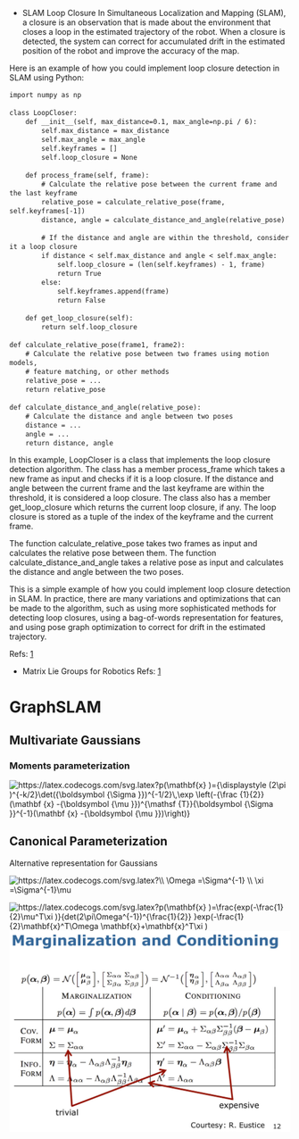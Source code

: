 
- SLAM Loop Closure
In Simultaneous Localization and Mapping (SLAM), a closure is an observation that is made about the environment that closes a loop in the estimated trajectory of the robot. When a closure is detected, the system can correct for accumulated drift in the estimated position of the robot and improve the accuracy of the map.

Here is an example of how you could implement loop closure detection in SLAM using Python:

```
import numpy as np

class LoopCloser:
    def __init__(self, max_distance=0.1, max_angle=np.pi / 6):
        self.max_distance = max_distance
        self.max_angle = max_angle
        self.keyframes = []
        self.loop_closure = None

    def process_frame(self, frame):
        # Calculate the relative pose between the current frame and the last keyframe
        relative_pose = calculate_relative_pose(frame, self.keyframes[-1])
        distance, angle = calculate_distance_and_angle(relative_pose)

        # If the distance and angle are within the threshold, consider it a loop closure
        if distance < self.max_distance and angle < self.max_angle:
            self.loop_closure = (len(self.keyframes) - 1, frame)
            return True
        else:
            self.keyframes.append(frame)
            return False

    def get_loop_closure(self):
        return self.loop_closure

def calculate_relative_pose(frame1, frame2):
    # Calculate the relative pose between two frames using motion models,
    # feature matching, or other methods
    relative_pose = ...
    return relative_pose

def calculate_distance_and_angle(relative_pose):
    # Calculate the distance and angle between two poses
    distance = ...
    angle = ...
    return distance, angle
```
In this example, LoopCloser is a class that implements the loop closure detection algorithm. The class has a member process_frame which takes a new frame as input and checks if it is a loop closure. If the distance and angle between the current frame and the last keyframe are within the threshold, it is considered a loop closure. The class also has a member get_loop_closure which returns the current loop closure, if any. The loop closure is stored as a tuple of the index of the keyframe and the current frame.

The function calculate_relative_pose takes two frames as input and calculates the relative pose between them. The function calculate_distance_and_angle takes a relative pose as input and calculates the distance and angle between the two poses.

This is a simple example of how you could implement loop closure detection in SLAM. In practice, there are many variations and optimizations that can be made to the algorithm, such as using more sophisticated methods for detecting loop closures, using a bag-of-words representation for features, and using pose graph optimization to correct for drift in the estimated trajectory.



Refs: [1](http://www.cds.caltech.edu/~murray/courses/me132-wi11/me132a_lec16.pdf)


  
- Matrix Lie Groups for Robotics
Refs: [1](https://www.youtube.com/watch?v=NHXAnvv4mM8&list=PLdMorpQLjeXmbFaVku4JdjmQByHHqTd1F&index=8)   




# GraphSLAM

## Multivariate Gaussians

### Moments parameterization
<img src="https://latex.codecogs.com/svg.latex?p%28%5Cmathbf%7Bx%7D%20%29%3D%7B%5Cdisplaystyle%20%282%5Cpi%20%29%5E%7B-k/2%7D%5Cdet%28%7B%5Cboldsymbol%20%7B%5CSigma%20%7D%7D%29%5E%7B-1/2%7D%5C%2C%5Cexp%20%5Cleft%28-%7B%5Cfrac%20%7B1%7D%7B2%7D%7D%28%5Cmathbf%20%7Bx%7D%20-%7B%5Cboldsymbol%20%7B%5Cmu%20%7D%7D%29%5E%7B%5Cmathsf%20%7BT%7D%7D%7B%5Cboldsymbol%20%7B%5CSigma%20%7D%7D%5E%7B-1%7D%28%5Cmathbf%20%7Bx%7D%20-%7B%5Cboldsymbol%20%7B%5Cmu%20%7D%7D%29%5Cright%29%2C%7D" alt="https://latex.codecogs.com/svg.latex?p(\mathbf{x} )={\displaystyle (2\pi )^{-k/2}\det({\boldsymbol {\Sigma }})^{-1/2}\,\exp \left(-{\frac {1}{2}}(\mathbf {x} -{\boldsymbol {\mu }})^{\mathsf {T}}{\boldsymbol {\Sigma }}^{-1}(\mathbf {x} -{\boldsymbol {\mu }})\right)}" />

## Canonical Parameterization
Alternative representation for Gaussians

<img src="https://latex.codecogs.com/svg.latex?%5C%5C%20%5COmega%20%3D%5CSigma%5E%7B-1%7D%20%5C%5C%20%5Cxi%20%3D%5CSigma%5E%7B-1%7D%5Cmu" alt="https://latex.codecogs.com/svg.latex?\\
\Omega =\Sigma^{-1}
\\
\xi =\Sigma^{-1}\mu" />


<img src="https://latex.codecogs.com/svg.latex?p%28%5Cmathbf%7Bx%7D%20%29%3D%5Cfrac%7Bexp%28-%5Cfrac%7B1%7D%7B2%7D%5Cmu%5ET%5Cxi%20%29%7D%7Bdet%282%5Cpi%5COmega%5E%7B-1%7D%29%5E%7B%5Cfrac%7B1%7D%7B2%7D%7D%20%7Dexp%28-%5Cfrac%7B1%7D%7B2%7D%5Cmathbf%7Bx%7D%5ET%5COmega%20%5Cmathbf%7Bx%7D&plus;%5Cmathbf%7Bx%7D%5ET%5Cxi%20%29" alt="https://latex.codecogs.com/svg.latex?p(\mathbf{x} )=\frac{exp(-\frac{1}{2}\mu^T\xi )}{det(2\pi\Omega^{-1})^{\frac{1}{2}} }exp(-\frac{1}{2}\mathbf{x}^T\Omega \mathbf{x}+\mathbf{x}^T\xi  )" />


<br/>

<img src="images/towards_the_information_form.jpg" alt="images/towards_the_information_form.jpg" />

<br/>



